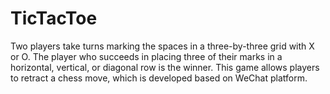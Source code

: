 # TicTacToe
Two players take turns marking the spaces in a three-by-three grid with X or O. The player who succeeds in placing three of their marks in a horizontal, vertical, or diagonal row is the winner. This game allows players to retract a chess move, which is developed based on WeChat platform. 
